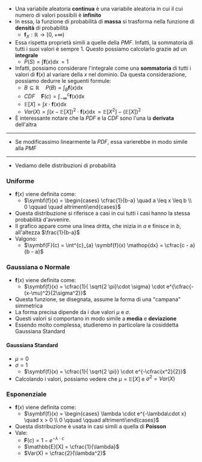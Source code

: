 * Una variabile aleatoria __continua__ è una variabile aleatoria in cui il cui numero di valori possibili è __infinito__
* In essa, la funzione di probabilità di __massa__ si trasforma nella funzione di __densità__ di probabilità
	* $\mathbfup{f}_X : \mathbb{R} \to [0, + \infty)$ 
* Essa rispetta proprietà simili a quelle della $PMF$. Infatti, la sommatoria di tutti i suoi valori è sempre 1. Questo possiamo calcolarlo grazie ad un __integrale__
	* $P(S) = \int \symbf{f}(x) \mathop{dx} = 1$ 
* Infatti, possiamo considerare l'integrale come una __sommatoria__ di tutti i valori di $\symbf{f}(x)$ al variare della $x$ nel dominio. Da questa considerazione, possiamo dedurre le seguenti formule:
	* $B \subseteq \mathbb{R} \quad P(B) = \int_{B} \symbf{f}(x) \mathop{dx}$ 
	* $CDF \quad \symbf{F}(c) = \int^{c}_{-\infty} \symbf{f}(x) \mathop{dx}$ 
	* $\mathbb{E}[X] = \int x \cdot \symbf{f}(x) \mathop{dx}$ 
	* $Var(X) = \int (x - \mathbb{E}[X])^2 \cdot \symbf{f}(x) \mathop{dx} = \mathbb{E}[X^2] - (\mathbb{E}[X])^2$
* È interessante notare che la $PDF$ e la $CDF$ sono l'una la __derivata__ dell'altra
---
* Se modificassimo linearmente la $PDF$, essa varierebbe in modo simile alla $PMF$ 
---
* Vediamo delle distribuzioni di probabilità
### Uniforme
* $\symbf{f}(x)$ viene definita come:
	* $\symbf{f}(x) = \begin{cases} \cfrac{1}{b-a} \quad a \leq x \leq b \\ 0 \qquad \quad altrimenti\end{cases}$ 
* Questa distribuzione si riferisce a casi in cui tutti i casi hanno la stessa probabilità d'avvenire.
* Il grafico appare come una linea dritta, che inizia in $a$ e finisce in $b$, all'altezza $\frac{1}{b-a}$ 
* Valgono:
	* $\symbf{F}(c) = \int^{c}_{a} \symbf{f}(x) \mathop{dx} = \cfrac{c - a}{b - a}$  

### Gaussiana o Normale
* $\symbf{f}(x)$ viene definita come:
	* $\symbf{f}(x) = \cfrac{1}{ \sqrt{2 \pi}\cdot \sigma} \cdot e^{\cfrac{-(x-\mu)^2}{2\sigma^2}}$ 
* Questa funzione, se disegnata, assume la forma di una "campana" simmetrica
* La forma precisa dipende da i due valori $\mu$ e $\sigma$. 
* Questi valori si comportano in modo simile a __media__ e __deviazione__ 
* Essendo molto complessa, studieremo in particolare la cosiddetta Gaussiana Standard
#### Gaussiana Standard
* $\mu = 0$ 
* $\sigma = 1$ 
	* $\symbf{f}(x) = \cfrac{1}{ \sqrt{2 \pi}} \cdot e^{-\cfrac{x^2}{2}}$ 
* Calcolando i valori, possiamo vedere che $\mu = \mathbb{E}[X]$ e $\sigma^2 = Var(X)$ 

### Esponenziale
* $\symbf{f}(x)$ viene definita come:
	* $\symbf{f}(x) = \begin{cases} \lambda \cdot e^{-\lambda\cdot x} \quad x > 0 \\ 0 \qquad \qquad altrimenti\end{cases}$ 
* Questa distribuzione è usata in casi simili a quella di __Poisson__
* Vale:
	* $\symbf{F}(c) = 1 - e^{-\lambda \cdot c}$ 
	* $\mathbb{E}[X] = \cfrac{1}{\lambda}$ 
	* $Var(X) = \cfrac{2}{\lambda^2}$ 